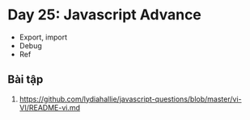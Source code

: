 # Day 25: Javascript Advance

- Export, import
- Debug
- Ref

## Bài tập

1. https://github.com/lydiahallie/javascript-questions/blob/master/vi-VI/README-vi.md
